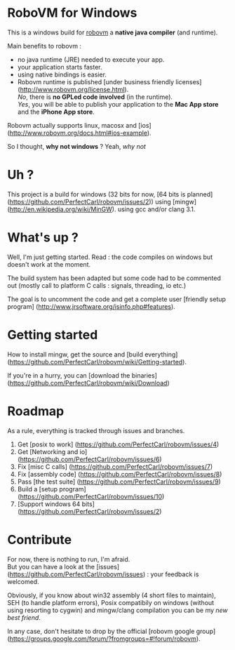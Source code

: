 # RoboVM for Windows

This is a windows build for [robovm](http://www.robovm.org) a **native java compiler** (and runtime). 

Main benefits to robovm  :
  - no java runtime (JRE) needed to execute your app.
  - your application starts faster.
  - using native bindings is easier.
  - Robovm runtime is published [under business friendly licenses] (http://www.robovm.org/license.html).  
_No_, there is **no GPLed code involved** (in the runtime).   
_Yes_, you will be able to publish your application to the **Mac App store** and the **iPhone App store**.

Robovm actually supports linux, macosx and [ios] (http://www.robovm.org/docs.html#ios-example).

So I thought, **why not windows** ? 
Yeah, _why not_

# Uh ?
This project is a build for windows (32 bits for now, [64 bits is planned] (https://github.com/PerfectCarl/robovm/issues/2)) using [mingw] (http://en.wikipedia.org/wiki/MinGW).
using gcc and/or clang 3.1.

# What's up ?
Well, I'm just getting started. 
Read : the code compiles on windows but doesn't work at the moment. 

The build system has been adapted but some code had to be commented out (mostly call to platform C calls : signals, threading, io etc.)

The goal is to uncomment the code and get a complete user [friendly setup program] (http://www.jrsoftware.org/isinfo.php#features).

# Getting started 
How to install mingw, get the source and [build everything] (https://github.com/PerfectCarl/robovm/wiki/Getting-started).

If you're in a hurry, you can [download the binaries] (https://github.com/PerfectCarl/robovm/wiki/Download)

# Roadmap
As a rule, everything is tracked through issues and branches.
  1. Get [posix to work] (https://github.com/PerfectCarl/robovm/issues/4)
  2. Get [Networking and io] (https://github.com/PerfectCarl/robovm/issues/6)
  3. Fix [misc C calls] (https://github.com/PerfectCarl/robovm/issues/7) 
  4. Fix [assembly code] (https://github.com/PerfectCarl/robovm/issues/8)
  5. Pass [the test suite] (https://github.com/PerfectCarl/robovm/issues/9)
  6. Build a [setup program] (https://github.com/PerfectCarl/robovm/issues/10)
  7. [Support windows 64 bits] (https://github.com/PerfectCarl/robovm/issues/2)

# Contribute
For now, there is nothing to run, I'm afraid.  
But you can have a look at the [issues] (https://github.com/PerfectCarl/robovm/issues) : your feedback is welcomed.

Obviously, if you know about win32 assembly (4 short files to maintain), SEH (to handle platform errors), Posix compatibily on windows (without using resorting to cygwin) and mingw/clang compilation you can be my *new best friend*.

In any case, don't hesitate to drop by the official [robovm google group] (https://groups.google.com/forum/?fromgroups=#!forum/robovm).
